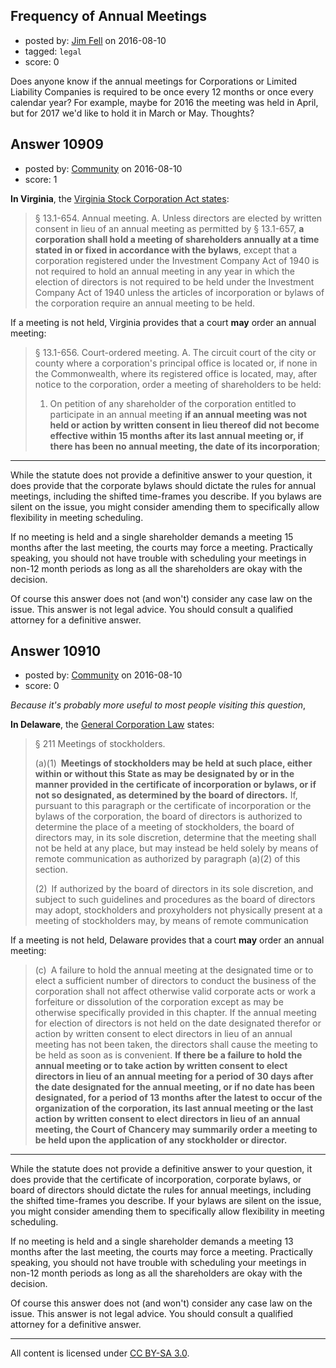 ## Frequency of Annual Meetings

- posted by: [Jim Fell](https://stackexchange.com/users/74611/jim-fell) on 2016-08-10
- tagged: `legal`
- score: 0

Does anyone know if the annual meetings for Corporations or Limited Liability Companies is required to be once every 12 months or once every calendar year?  For example, maybe for 2016 the meeting was held in April, but for 2017 we'd like to hold it in March or May.  Thoughts?


## Answer 10909

- posted by: [Community](https://stackexchange.com/users/-1/community) on 2016-08-10
- score: 1

**In Virginia**, the [Virginia Stock Corporation Act states](http://law.lis.virginia.gov/vacodepopularnames/virginia-stock-corporation-act/):

> § 13.1-654. Annual meeting.
> A. Unless directors are elected by written consent in lieu of an annual meeting as permitted by § 13.1-657, **a corporation shall hold a meeting of shareholders annually at a time stated in or fixed in accordance with the bylaws**, except that a corporation registered under the Investment Company Act of 1940 is not required to hold an annual meeting in any year in which the election of directors is not required to be held under the Investment Company Act of 1940 unless the articles of incorporation or bylaws of the corporation require an annual meeting to be held.

If a meeting is not held, Virginia provides that a court **may** order an annual meeting:

> § 13.1-656. Court-ordered meeting.
> A. The circuit court of the city or county where a corporation's principal office is located or, if none in the Commonwealth, where its registered office is located, may, after notice to the corporation, order a meeting of shareholders to be held:
> 
> 1. On petition of any shareholder of the corporation entitled to participate in an annual meeting **if an annual meeting was not held or action by written consent in lieu thereof did not become effective within 15 months after its last annual meeting or, if there has been no annual meeting, the date of its incorporation**;

---

While the statute does not provide a definitive answer to your question, it does provide that the corporate bylaws should dictate the rules for annual meetings, including the shifted time-frames you describe. If you bylaws are silent on the issue, you might consider amending them to specifically allow flexibility in meeting scheduling.

If no meeting is held and a single shareholder demands a meeting 15 months after the last meeting, the courts may force a meeting. Practically speaking, you should not have trouble with scheduling your meetings in non-12 month periods as long as all the shareholders are okay with the decision.

Of course this answer does not (and won't) consider any case law on the issue. This answer is not legal advice. You should consult a qualified attorney for a definitive answer.


## Answer 10910

- posted by: [Community](https://stackexchange.com/users/-1/community) on 2016-08-10
- score: 0

_Because it's probably more useful to most people visiting this question_,

**In Delaware**, the [General Corporation Law](http://delcode.delaware.gov/title8/c001/) states:

> § 211 Meetings of stockholders.
> 
> (a)(1) **Meetings of stockholders may be held at such place, either within or without this State as may be designated by or in the manner provided in the certificate of incorporation or bylaws, or if not so designated, as determined by the board of directors.** If, pursuant to this paragraph or the certificate of incorporation or the bylaws of the corporation, the board of directors is authorized to determine the place of a meeting of stockholders, the board of directors may, in its sole discretion, determine that the meeting shall not be held at any place, but may instead be held solely by means of remote communication as authorized by paragraph (a)(2) of this section.
> 
> (2) If authorized by the board of directors in its sole discretion, and subject to such guidelines and procedures as the board of directors may adopt, stockholders and proxyholders not physically present at a meeting of stockholders may, by means of remote communication

If a meeting is not held, Delaware provides that a court **may** order an annual meeting:

> (c) A failure to hold the annual meeting at the designated time or to elect a sufficient number of directors to conduct the business of the corporation shall not affect otherwise valid corporate acts or work a forfeiture or dissolution of the corporation except as may be otherwise specifically provided in this chapter. If the annual meeting for election of directors is not held on the date designated therefor or action by written consent to elect directors in lieu of an annual meeting has not been taken, the directors shall cause the meeting to be held as soon as is convenient. **If there be a failure to hold the annual meeting or to take action by written consent to elect directors in lieu of an annual meeting for a period of 30 days after the date designated for the annual meeting, or if no date has been designated, for a period of 13 months after the latest to occur of the organization of the corporation, its last annual meeting or the last action by written consent to elect directors in lieu of an annual meeting, the Court of Chancery may summarily order a meeting to be held upon the application of any stockholder or director.**

---

While the statute does not provide a definitive answer to your question, it does provide that the certificate of incorporation, corporate bylaws, or board of directors should dictate the rules for annual meetings, including the shifted time-frames you describe. If your bylaws are silent on the issue, you might consider amending them to specifically allow flexibility in meeting scheduling.

If no meeting is held and a single shareholder demands a meeting 13 months after the last meeting, the courts may force a meeting. Practically speaking, you should not have trouble with scheduling your meetings in non-12 month periods as long as all the shareholders are okay with the decision.

Of course this answer does not (and won't) consider any case law on the issue. This answer is not legal advice. You should consult a qualified attorney for a definitive answer.



---

All content is licensed under [CC BY-SA 3.0](https://creativecommons.org/licenses/by-sa/3.0/).
